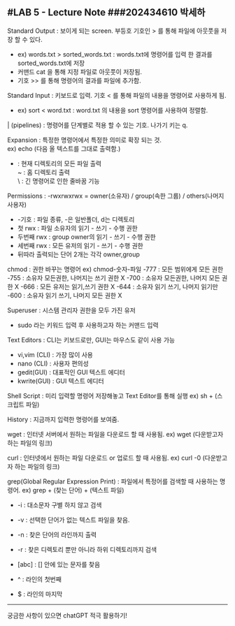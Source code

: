 #LAB 5 - Lecture Note
###202434610 박세하
---

Standard Output : 보이게 되는 screen. 부등호 기호인 > 를 통해 파일에 아웃풋을 저장 할 수 있다. 
  - ex) words.txt > sorted_words.txt : words.txt에 명령어를 입력 한 결과를 sorted_words.txt에 저장
  - 커맨드 cat 을 통해 지정 파일로 아웃풋이 저장됨.
  - 기호 >> 를 통해 명령어의 결과를 파일에 추가함.

Standard Input : 키보드로 입력. 기호 < 를 통해 파일의 내용을 명령어로 사용하게 됨.
  - ex) sort < word.txt : word.txt 의 내용을 sort 명령어를 사용하여 정렬함.

| (pipelines) : 명령어를 단계별로 적용 할 수 있는 기호. 나가기 키는 q.   

Expansion : 특정한 명령어에서 특정한 의미로 확장 되는 것.   
ex) echo (다음 올 텍스트를 그대로 출력함.)     
* : 현재 디렉토리의 모든 파일 출력   
~ : 홈 디렉토리 출력   
\ : 긴 명령어로 인한 줄바꿈 기능

Permissions : -rwxrwxrwx = owner(소유자) / group(속한 그룹) / others(나머지 사용자)   
  - -기호 : 파일 종류, -은 일반폴더, d는 디렉토리
  - 첫 rwx : 파일 소유자의 읽기 - 쓰기 - 수행 권한
  - 두번째 rwx : group owner의 읽기 - 쓰기 - 수행 권한
  - 세번째 rwx : 모든 유저의 읽기 - 쓰기 - 수행 권한
  - 뒤따라 출력되는 단어 2개는 각각 owner,group

chmod : 권한 바꾸는 명령어 ex) chmod-숫자-파일 
  -777 : 모든 범위에게 모든 권한
  -755 : 소유자 모든권한, 나머지는 쓰기 권한 X
  -700 : 소유자 모든권한, 나머지 모든 권한 X
  -666 : 모든 유저는 읽기,쓰기 권한 X
  -644 : 소유자 읽기 쓰기, 나머지 읽기만
  -600 : 소유자 읽기 쓰기, 나머지 모든 권한 X
  
Superuser : 시스템 관리자 권한을 모두 가진 유저
  - sudo 라는 키워드 입력 후 사용하고자 하는 커맨드 입력

Text Editors : CLI는 키보드로만, GUI는 마우스도 같이 사용 가능
  - vi,vim (CLI) : 가장 많이 사용
  - nano (CLI) : 사용자 편의성
  - gedit(GUI) : 대표적인 GUI 텍스트 에디터
  - kwrite(GUI) : GUI 텍스트 에디터

Shell Script : 미리 입력할 명령어 저장해놓고 Text Editor를 통해 실행 ex) sh + (스크립트 파일)      

History : 지금까지 입력한 명령어를 보여줌.   

wget : 인터넷 서버에서 원하는 파일을 다운로드 할 때 사용됨. ex) wget (다운받고자 하는 파일의 링크)   

curl : 인터넷에서 원하는 파일 다운로드 or 업로드 할 때 사용됨. ex) curl -0 (다운받고자 하는 파일의 링크)   

grep(Global Regular Expression Print) : 파일에서 특정어를 검색할 때 사용하는 명령어. ex) grep + (찾는 단어) + (텍스트 파일)   
- -i : 대소문자 구별 하지 않고 검색
- -v : 선택한 단어가 없는 텍스트 파일을 찾음.
- -n : 찾은 단어의 라인까지 출력
- -r : 찾은 디렉토리 뿐만 아니라 하위 디렉토리까지 검색   
   
- [abc] : [] 안에 있는 문자를 찾음
- ^ : 라인의 첫번째
- $ : 라인의 마지막

---

궁금한 사항이 있으면 chatGPT 적극 활용하기!


